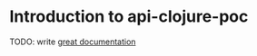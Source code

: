 # Introduction to api-clojure-poc

TODO: write [great documentation](http://jacobian.org/writing/what-to-write/)
